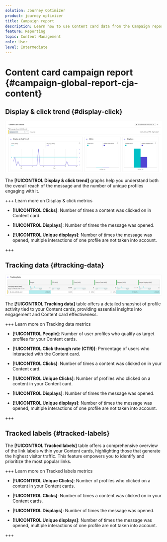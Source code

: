 ```yaml
---
solution: Journey Optimizer
product: journey optimizer
title: Campaign report
description: Learn how to use Content card data from the Campaign report
feature: Reporting
topic: Content Management
role: User
level: Intermediate
---
```

# Content card campaign report {#campaign-global-report-cja-content}

## Display & click trend {#display-click}

![](assets/content-card-report-1.png)

The **[!UICONTROL Display & click trend]** graphs help you understand both the overall reach of the message and the number of unique profiles engaging with it.

+++ Learn more on Display & click metrics

* **[!UICONTROL Clicks]**: Number of times a content was clicked on in Content card.

* **[!UICONTROL Displays]**: Number of times the message was opened.

* **[!UICONTROL Unique displays]**: Number of times the message was opened, multiple interactions of one profile are not taken into account.

+++

## Tracking data {#tracking-data}

![](assets/content-card-report-2.png)

The **[!UICONTROL Tracking data]** table offers a detailed snapshot of profile activity tied to your Content cards, providing essential insights into engagement and Content card effectiveness.

+++ Learn more on Tracking data metrics

* **[!UICONTROL People]**: Number of user profiles who qualify as target profiles for your Content cards.

* **[!UICONTROL Click through rate (CTR)]**: Percentage of users who interacted with the Content card.

* **[!UICONTROL Clicks]**: Number of times a content was clicked on in your Content card.

* **[!UICONTROL Unique Clicks]**: Number of profiles who clicked on a content in your Content card.

* **[!UICONTROL Displays]**: Number of times the message was opened.

* **[!UICONTROL Unique displays]**: Number of times the message was opened, multiple interactions of one profile are not taken into account.

+++

## Tracked labels {#tracked-labels}

The **[!UICONTROL Tracked labels]** table offers a comprehensive overview of the link labels within your Content cards, highlighting those that generate the highest visitor traffic. This feature empowers you to identify and prioritize the most popular links.

+++ Learn more on Tracked labels metrics

* **[!UICONTROL Unique Clicks]**: Number of profiles who clicked on a content in your Content cards.

* **[!UICONTROL Clicks]**: Number of times a content was clicked on in your Content cards.

* **[!UICONTROL Displays]**: Number of times the message was opened.

* **[!UICONTROL Unique displays]**: Number of times the message was opened, multiple interactions of one profile are not taken into account.

+++
